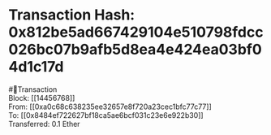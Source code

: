 
Transaction Hash: 0x812be5ad667429104e510798fdcc026bc07b9afb5d8ea4e424ea03bf04d1c17d
====================================================================================
  
#💸Transaction  
Block: [[14456768]]  
From: [[0xa0c68c638235ee32657e8f720a23cec1bfc77c77]]  
To: [[0x8484ef722627bf18ca5ae6bcf031c23e6e922b30]]  
Transferred: 0.1 Ether